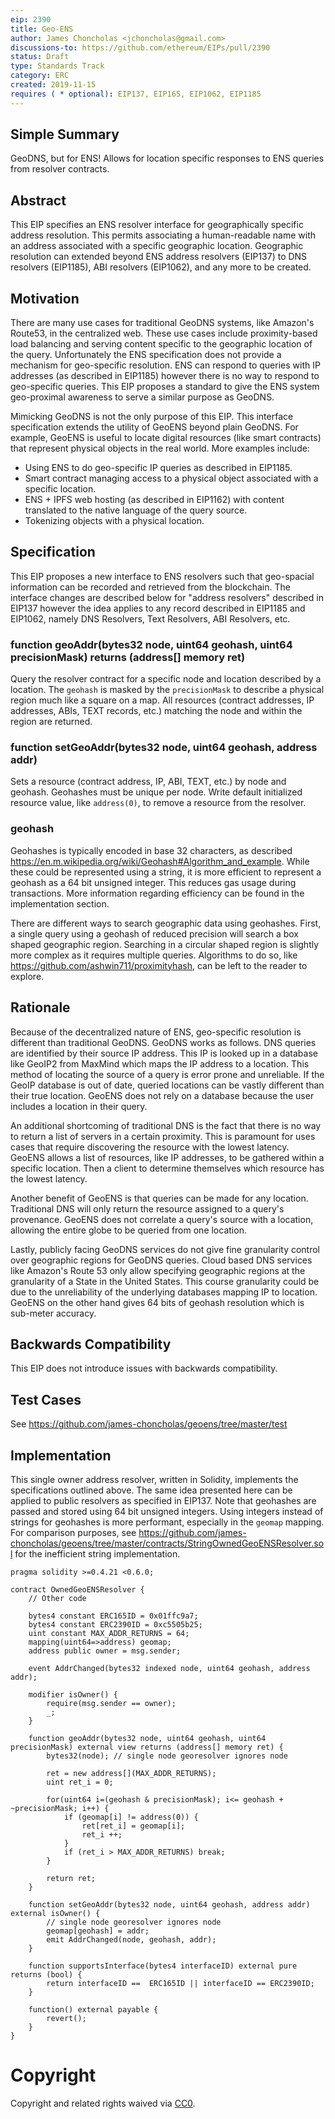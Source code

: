 ```yaml
---
eip: 2390
title: Geo-ENS
author: James Choncholas <jchoncholas@gmail.com>
discussions-to: https://github.com/ethereum/EIPs/pull/2390
status: Draft
type: Standards Track
category: ERC
created: 2019-11-15
requires ( * optional): EIP137, EIP165, EIP1062, EIP1185
---
```

<!--replaces ( * optional): <EIP number(s)> -->

<!--You can leave these HTML comments in your merged EIP and delete the visible duplicate text guides, they will not appear and may be helpful to refer to if you edit it again. This is the suggested template for new EIPs. Note that an EIP number will be assigned by an editor. When opening a pull request to submit your EIP, please use an abbreviated title in the filename, `eip-draft_title_abbrev.md`. The title should be 44 characters or less.-->

## Simple Summary
<!--"If you can't explain it simply, you don't understand it well enough." Provide a simplified and layman-accessible explanation of the EIP.-->
GeoDNS, but for ENS! Allows for location specific responses to ENS queries from resolver contracts.

## Abstract
<!--A short (~200 word) description of the technical issue being addressed.-->
This EIP specifies an ENS resolver interface for geographically specific address resolution.
This permits associating a human-readable name with an address associated with a specific geographic location.
Geographic resolution can extended beyond ENS address resolvers (EIP137) to DNS resolvers (EIP1185), ABI resolvers (EIP1062), and any more to be created.

## Motivation
<!--The motivation is critical for EIPs that want to change the Ethereum protocol. It should clearly explain why the existing protocol specification is inadequate to address the problem that the EIP solves. EIP submissions without sufficient motivation may be rejected outright.-->
There are many use cases for traditional GeoDNS systems, like Amazon's Route53, in the centralized web.
These use cases include proximity-based load balancing and serving content specific to the geographic location of the query.
Unfortunately the ENS specification does not provide a mechanism for geo-specific resolution.
ENS can respond to queries with IP addresses (as described in EIP1185) however there is no way to respond to geo-specific queries.
This EIP proposes a standard to give the ENS system geo-proximal awareness to serve a similar purpose as GeoDNS.

Mimicking GeoDNS is not the only purpose of this EIP.
This interface specification extends the utility of GeoENS beyond plain GeoDNS.
For example, GeoENS is useful to locate digital resources (like smart contracts) that represent physical objects in the real world.
More examples include:
 - Using ENS to do geo-specific IP queries as described in EIP1185.
 - Smart contract managing access to a physical object associated with a specific location.
 - ENS + IPFS web hosting (as described in EIP1162) with content translated to the native language of the query source.
 - Tokenizing objects with a physical location.

## Specification
<!--The technical specification should describe the syntax and semantics of any new feature. The specification should be detailed enough to allow competing, interoperable implementations for any of the current Ethereum platforms (go-ethereum, parity, cpp-ethereum, ethereumj, ethereumjs, and [others](https://github.com/ethereum/wiki/wiki/Clients)).-->
This EIP proposes a new interface to ENS resolvers such that geo-spacial information can be recorded and retrieved from the blockchain.
The interface changes are described below for "address resolvers" described in EIP137 however the idea applies to any record described in EIP1185 and EIP1062, namely DNS Resolvers, Text Resolvers, ABI Resolvers, etc.

### function geoAddr(bytes32 node, uint64 geohash, uint64 precisionMask) returns (address[] memory ret)
Query the resolver contract for a specific node and location described by a location.
The `geohash` is masked by the `precisionMask` to describe a physical region much like a square on a map.
All resources (contract addresses, IP addresses, ABIs, TEXT records, etc.) matching the node and within the region are returned.

### function setGeoAddr(bytes32 node, uint64 geohash, address addr)
Sets a resource (contract address, IP, ABI, TEXT, etc.) by node and geohash.
Geohashes must be unique per node.
Write default initialized resource value, like `address(0)`, to remove a resource from the resolver.

### geohash
Geohashes is typically encoded in base 32 characters, as described https://en.m.wikipedia.org/wiki/Geohash#Algorithm_and_example.
While these could be represented using a string, it is more efficient to represent a geohash as a 64 bit unsigned integer.
This reduces gas usage during transactions.
More information regarding efficiency can be found in the implementation section.

<!-- hilbert geohash -->

There are different ways to search geographic data using geohashes.
First, a single query using a geohash of reduced precision will search a box shaped geographic region.
Searching in a circular shaped region is slightly more complex as it requires multiple queries.
Algorithms to do so, like https://github.com/ashwin711/proximityhash, can be left to the reader to explore.

## Rationale
<!--The rationale fleshes out the specification by describing what motivated the design and why particular design decisions were made. It should describe alternate designs that were considered and related work, e.g. how the feature is supported in other languages. The rationale may also provide evidence of consensus within the community, and should discuss important objections or concerns raised during discussion.-->
Because of the decentralized nature of ENS, geo-specific resolution is different than traditional GeoDNS.
GeoDNS works as follows. DNS queries are identified by their source IP address.
This IP is looked up in a database like GeoIP2 from MaxMind which maps the IP address to a location.
This method of locating the source of a query is error prone and unreliable.
If the GeoIP database is out of date, queried locations can be vastly different than their true location.
GeoENS does not rely on a database because the user includes a location in their query.

An additional shortcoming of traditional DNS is the fact that there is no way to return a list of servers in a certain proximity.
This is paramount for uses cases that require discovering the resource with the lowest latency.
GeoENS allows a list of resources, like IP addresses, to be gathered within a specific location.
Then a client to determine themselves which resource has the lowest latency.

Another benefit of GeoENS is that queries can be made for any location.
Traditional DNS will only return the resource assigned to a query's provenance.
GeoENS does not correlate a query's source with a location, allowing the entire globe to be queried from one location.

Lastly, publicly facing GeoDNS services do not give fine granularity control over geographic regions for GeoDNS queries.
Cloud based DNS services like Amazon's Route 53 only allow specifying geographic regions at the granularity of a State in the United States.
This course granularity could be due to the unreliability of the underlying databases mapping IP to location.
GeoENS on the other hand gives 64 bits of geohash resolution which is sub-meter accuracy.


## Backwards Compatibility
<!--All EIPs that introduce backwards incompatibilities must include a section describing these incompatibilities and their severity. The EIP must explain how the author proposes to deal with these incompatibilities. EIP submissions without a sufficient backwards compatibility treatise may be rejected outright.-->
This EIP does not introduce issues with backwards compatibility.

## Test Cases
<!--Test cases for an implementation are mandatory for EIPs that are affecting consensus changes. Other EIPs can choose to include links to test cases if applicable.-->
See https://github.com/james-choncholas/geoens/tree/master/test

## Implementation
<!--The implementations must be completed before any EIP is given status "Final", but it need not be completed before the EIP is accepted. While there is merit to the approach of reaching consensus on the specification and rationale before writing code, the principle of "rough consensus and running code" is still useful when it comes to resolving many discussions of API details.-->

This single owner address resolver, written in Solidity, implements the specifications outlined above.
The same idea presented here can be applied to public resolvers as specified in EIP137.
Note that geohashes are passed and stored using 64 bit unsigned integers.
Using integers instead of strings for geohashes is more performant, especially in the `geomap` mapping.
For comparison purposes, see https://github.com/james-choncholas/geoens/tree/master/contracts/StringOwnedGeoENSResolver.sol for the inefficient string implementation.


```solidity
pragma solidity >=0.4.21 <0.6.0;

contract OwnedGeoENSResolver {
    // Other code

    bytes4 constant ERC165ID = 0x01ffc9a7;
    bytes4 constant ERC2390ID = 0xc5505b25;
    uint constant MAX_ADDR_RETURNS = 64;
    mapping(uint64=>address) geomap;
    address public owner = msg.sender;

    event AddrChanged(bytes32 indexed node, uint64 geohash, address addr);

    modifier isOwner() {
        require(msg.sender == owner);
        _;
    }

    function geoAddr(bytes32 node, uint64 geohash, uint64 precisionMask) external view returns (address[] memory ret) {
        bytes32(node); // single node georesolver ignores node

        ret = new address[](MAX_ADDR_RETURNS);
        uint ret_i = 0;

        for(uint64 i=(geohash & precisionMask); i<= geohash + ~precisionMask; i++) {
            if (geomap[i] != address(0)) {
                ret[ret_i] = geomap[i];
                ret_i ++;
            }
            if (ret_i > MAX_ADDR_RETURNS) break;
        }

        return ret;
    }

    function setGeoAddr(bytes32 node, uint64 geohash, address addr) external isOwner() {
        // single node georesolver ignores node
        geomap[geohash] = addr;
        emit AddrChanged(node, geohash, addr);
    }

    function supportsInterface(bytes4 interfaceID) external pure returns (bool) {
        return interfaceID ==  ERC165ID || interfaceID == ERC2390ID;
    }

    function() external payable {
        revert();
    }
}
```

# Copyright
Copyright and related rights waived via [CC0](https://creativecommons.org/publicdomain/zero/1.0/).
